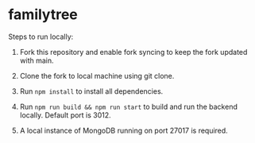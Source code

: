 # familytree

Steps to run locally:

1. Fork this repository and enable fork syncing to keep the fork updated with main.

2. Clone the fork to local machine using git clone.

3. Run `npm install` to install all dependencies.

4. Run `npm run build && npm run start` to build and run the backend locally. Default port is 3012.

5. A local instance of MongoDB running on port 27017 is required.